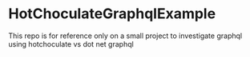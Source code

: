 # HotChoculateGraphqlExample

This repo is for reference only on a small project to investigate graphql using hotchoculate vs dot net graphql